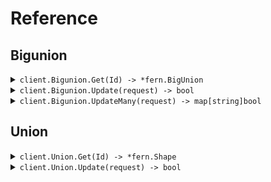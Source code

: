 # Reference
## Bigunion
<details><summary><code>client.Bigunion.Get(Id) -> *fern.BigUnion</code></summary>
<dl>
<dd>

#### 🔌 Usage

<dl>
<dd>

<dl>
<dd>

```go
client.Bigunion.Get(
        context.TODO(),
        "id",
    )
}
```
</dd>
</dl>
</dd>
</dl>

#### ⚙️ Parameters

<dl>
<dd>

<dl>
<dd>

**id:** `string` 
    
</dd>
</dl>
</dd>
</dl>


</dd>
</dl>
</details>

<details><summary><code>client.Bigunion.Update(request) -> bool</code></summary>
<dl>
<dd>

#### 🔌 Usage

<dl>
<dd>

<dl>
<dd>

```go
client.Bigunion.Update(
        context.TODO(),
        &fern.BigUnion{
            NormalSweet: &fern.NormalSweet{
                Value: "value",
            },
            Id: "id",
            CreatedAt: fern.MustParseDateTime(
                "2024-01-15T09:30:00Z",
            ),
            ArchivedAt: fern.Time(
                fern.MustParseDateTime(
                    "2024-01-15T09:30:00Z",
                ),
            ),
        },
    )
}
```
</dd>
</dl>
</dd>
</dl>

#### ⚙️ Parameters

<dl>
<dd>

<dl>
<dd>

**request:** `*fern.BigUnion` 
    
</dd>
</dl>
</dd>
</dl>


</dd>
</dl>
</details>

<details><summary><code>client.Bigunion.UpdateMany(request) -> map[string]bool</code></summary>
<dl>
<dd>

#### 🔌 Usage

<dl>
<dd>

<dl>
<dd>

```go
client.Bigunion.UpdateMany(
        context.TODO(),
        []*fern.BigUnion{
            &fern.BigUnion{
                NormalSweet: &fern.NormalSweet{
                    Value: "value",
                },
                Id: "id",
                CreatedAt: fern.MustParseDateTime(
                    "2024-01-15T09:30:00Z",
                ),
                ArchivedAt: fern.Time(
                    fern.MustParseDateTime(
                        "2024-01-15T09:30:00Z",
                    ),
                ),
            },
            &fern.BigUnion{
                NormalSweet: &fern.NormalSweet{
                    Value: "value",
                },
                Id: "id",
                CreatedAt: fern.MustParseDateTime(
                    "2024-01-15T09:30:00Z",
                ),
                ArchivedAt: fern.Time(
                    fern.MustParseDateTime(
                        "2024-01-15T09:30:00Z",
                    ),
                ),
            },
        },
    )
}
```
</dd>
</dl>
</dd>
</dl>

#### ⚙️ Parameters

<dl>
<dd>

<dl>
<dd>

**request:** `[]*fern.BigUnion` 
    
</dd>
</dl>
</dd>
</dl>


</dd>
</dl>
</details>

## Union
<details><summary><code>client.Union.Get(Id) -> *fern.Shape</code></summary>
<dl>
<dd>

#### 🔌 Usage

<dl>
<dd>

<dl>
<dd>

```go
client.Bigunion.Get(
        context.TODO(),
        "id",
    )
}
```
</dd>
</dl>
</dd>
</dl>

#### ⚙️ Parameters

<dl>
<dd>

<dl>
<dd>

**id:** `string` 
    
</dd>
</dl>
</dd>
</dl>


</dd>
</dl>
</details>

<details><summary><code>client.Union.Update(request) -> bool</code></summary>
<dl>
<dd>

#### 🔌 Usage

<dl>
<dd>

<dl>
<dd>

```go
client.Union.Update(
        context.TODO(),
        &fern.Shape{
            Circle: &fern.Circle{
                Radius: 1.1,
            },
            Id: "id",
        },
    )
}
```
</dd>
</dl>
</dd>
</dl>

#### ⚙️ Parameters

<dl>
<dd>

<dl>
<dd>

**request:** `*fern.Shape` 
    
</dd>
</dl>
</dd>
</dl>


</dd>
</dl>
</details>
